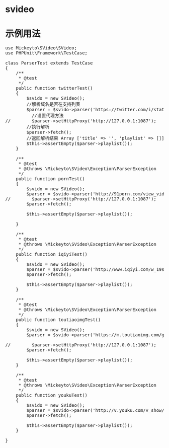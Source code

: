 # svideo
# 示例用法
<pre>
use Mickeyto\SVideo\SVideo;
use PHPUnit\Framework\TestCase;

class ParserTest extends TestCase
{
    /**
     * @test
     */
    public function twitterTest()
    {
        $svido = new SVideo();
        //解析域名是否在支持列表
        $parser = $svido->parser('https://twitter.com/i/status/1142189380661989376');
          //设置代理方法
//        $parser->setHttpProxy('http://127.0.0.1:1087');
        //执行解析
        $parser->fetch();
        //返回解析结果 Array ['title' => '', 'playlist' => []]
        $this->assertEmpty($parser->playlist());
    }

    /**
     * @test
     * @throws \Mickeyto\SVideo\Exception\ParserException
     */
    public function pornTest()
    {
        $svido = new SVideo();
        $parser = $svido->parser('http://91porn.com/view_video.php?viewkey=edc5bf40273f98d59bb6&page=9&viewtype=basic&category=mr');
//        $parser->setHttpProxy('http://127.0.0.1:1087');
        $parser->fetch();

        $this->assertEmpty($parser->playlist());

    }

    /**
     * @test
     * @throws \Mickeyto\SVideo\Exception\ParserException
     */
    public function iqiyiTest()
    {
        $svido = new SVideo();
        $parser = $svido->parser('http://www.iqiyi.com/w_19s1z2krpp.html');
        $parser->fetch();

        $this->assertEmpty($parser->playlist());
    }

    /**
     * @test
     * @throws \Mickeyto\SVideo\Exception\ParserException
     */
    public function toutiaoimgTest()
    {
        $svido = new SVideo();
        $parser = $svido->parser('https://m.toutiaoimg.com/group/6704875330928116228/?app=news_article&timestamp=1561439252&group_id=6704875330928116228');

//        $parser->setHttpProxy('http://127.0.0.1:1087');
        $parser->fetch();

        $this->assertEmpty($parser->playlist());
    }

    /**
     * @test
     * @throws \Mickeyto\SVideo\Exception\ParserException
     */
    public function youkuTest()
    {
        $svido = new SVideo();
        $parser = $svido->parser('http://v.youku.com/v_show/id_XNDI0MDk1MjQxNg==.html?spm=a2h0z.8244218.2371631.d6373');
        $parser->fetch();

        $this->assertEmpty($parser->playlist());
    }

}
</pre>